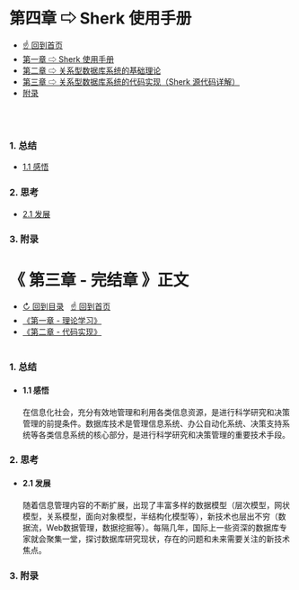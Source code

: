 # 第四章 ⇨ Sherk 使用手册

- [☝ 回到首页](https://github.com/Lvsi-China/Sherk)
- [第一章 ⇨ Sherk 使用手册](https://github.com/Lvsi-China/Sherk/blob/master/docs/README.chapter1.md)
- [第二章 ⇨ 关系型数据库系统的基础理论](https://github.com/Lvsi-China/Sherk/blob/master/docs/README.chapter2.md)
- [第三章 ⇨ 关系型数据库系统的代码实现（Sherk 源代码详解）](https://github.com/Lvsi-China/Sherk/blob/master/docs/README.chapter3.md)
- [附录](https://github.com/Lvsi-China/Sherk/blob/master/docs/README.appendix.md)

<br/><br>




### 1. 总结

- [1.1 感悟](https://github.com/Lvsi-China/Sherk/blob/master/docs/README.section3.index.md)

### 2. 思考

- [2.1 发展](https://github.com/Lvsi-China/Sherk/blob/master/docs/README.section3.index.md)

### 3. 附录



# 《 第三章 - 完结章 》正文

- [↻ 回到目录](https://github.com/Lvsi-China/Sherk/blob/master/docs/README.section3.index.md) &nbsp; [☝ 回到首页](https://github.com/Lvsi-China/Sherk)
- [《第一章 - 理论学习》](https://github.com/Lvsi-China/Sherk/blob/master/docs/README.section1.index.md)
- [《第二章 - 代码实现》](https://github.com/Lvsi-China/Sherk/blob/master/docs/README.section2.index.md)
<br/><br/>


### 1. 总结

- #### 1.1 感悟
    在信息化社会，充分有效地管理和利用各类信息资源，是进行科学研究和决策管理的前提条件。数据库技术是管理信息系统、办公自动化系统、决策支持系统等各类信息系统的核心部分，是进行科学研究和决策管理的重要技术手段。

### 2. 思考

- #### 2.1 发展
    随着信息管理内容的不断扩展，出现了丰富多样的数据模型（层次模型，网状模型，关系模型，面向对象模型，半结构化模型等），新技术也层出不穷（数据流，Web数据管理，数据挖掘等）。每隔几年，国际上一些资深的数据库专家就会聚集一堂，探讨数据库研究现状，存在的问题和未来需要关注的新技术焦点。

### 3. 附录

